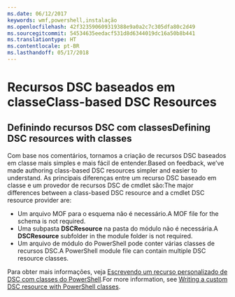 ```yaml
---
ms.date: 06/12/2017
keywords: wmf,powershell,instalação
ms.openlocfilehash: 42f323590609319388e9a0a2c7c305dfa80c2d49
ms.sourcegitcommit: 54534635eedacf531d8d6344019dc16a50b8b441
ms.translationtype: HT
ms.contentlocale: pt-BR
ms.lasthandoff: 05/17/2018
---
```

# <a name="class-based-dsc-resources"></a><span data-ttu-id="3d196-102">Recursos DSC baseados em classe</span><span class="sxs-lookup"><span data-stu-id="3d196-102">Class-based DSC Resources</span></span>

## <a name="defining-dsc-resources-with-classes"></a><span data-ttu-id="3d196-103">Definindo recursos DSC com classes</span><span class="sxs-lookup"><span data-stu-id="3d196-103">Defining DSC resources with classes</span></span>

<span data-ttu-id="3d196-104">Com base nos comentários, tornamos a criação de recursos DSC baseados em classe mais simples e mais fácil de entender.</span><span class="sxs-lookup"><span data-stu-id="3d196-104">Based on feedback, we’ve made authoring class-based DSC resources simpler and easier to understand.</span></span>
<span data-ttu-id="3d196-105">As principais diferenças entre um recurso DSC baseado em classe e um provedor de recursos DSC de cmdlet são:</span><span class="sxs-lookup"><span data-stu-id="3d196-105">The major differences between a class-based DSC resource and a cmdlet DSC resource provider are:</span></span>

* <span data-ttu-id="3d196-106">Um arquivo MOF para o esquema não é necessário.</span><span class="sxs-lookup"><span data-stu-id="3d196-106">A MOF file for the schema is not required.</span></span>
* <span data-ttu-id="3d196-107">Uma subpasta **DSCResource** na pasta do módulo não é necessária.</span><span class="sxs-lookup"><span data-stu-id="3d196-107">A **DSCResource** subfolder in the module folder is not required.</span></span>
* <span data-ttu-id="3d196-108">Um arquivo de módulo do PowerShell pode conter várias classes de recursos DSC.</span><span class="sxs-lookup"><span data-stu-id="3d196-108">A PowerShell module file can contain multiple DSC resource classes.</span></span>

<span data-ttu-id="3d196-109">Para obter mais informações, veja [Escrevendo um recurso personalizado de DSC com classes do PowerShell](https://msdn.microsoft.com/powershell/dsc/authoringresource).</span><span class="sxs-lookup"><span data-stu-id="3d196-109">For more information, see [Writing a custom DSC resource with PowerShell classes](https://msdn.microsoft.com/powershell/dsc/authoringresource).</span></span>
